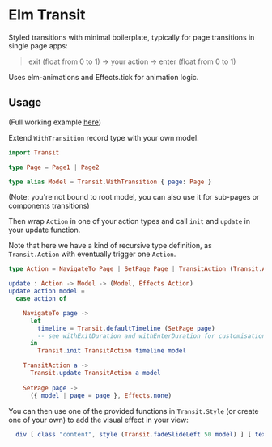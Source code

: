 # Elm Transit

Styled transitions with minimal boilerplate, typically for page transitions in single page apps:

> exit (float from 0 to 1) -> your action -> enter (float from 0 to 1)

Uses elm-animations and Effects.tick for animation logic.

## Usage

(Full working example [here](./example/src))

Extend `WithTransition` record type with your own model. 

```elm
import Transit

type Page = Page1 | Page2

type alias Model = Transit.WithTransition { page: Page }
```

(Note: you're not bound to root model, you can also use it for sub-pages or components transitions)

Then wrap `Action` in one of your action types and call `init` and
`update` in your update function.

Note that here we have a kind of recursive type definition, as `Transit.Action` with eventually trigger one `Action`.

```elm
type Action = NavigateTo Page | SetPage Page | TransitAction (Transit.Action Action)

update : Action -> Model -> (Model, Effects Action)
update action model =
  case action of

    NavigateTo page ->
      let
        timeline = Transit.defaultTimeline (SetPage page) 
        -- see withExitDuration and withEnterDuration for customisation
      in
        Transit.init TransitAction timeline model

    TransitAction a ->
      Transit.update TransitAction a model
        
    SetPage page ->
      ({ model | page = page }, Effects.none)
```

You can then use one of the provided functions in `Transit.Style` (or create one of your own)
to add the visual effect in your view:

```elm
  div [ class "content", style (Transit.fadeSlideLeft 50 model) ] [ text "Some content" ]
```
